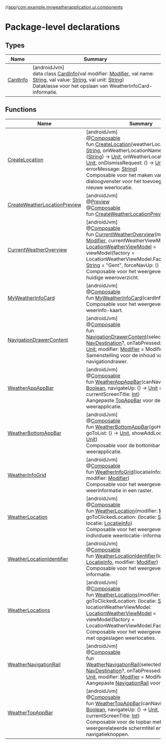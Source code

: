 //[app](../../index.md)/[com.example.myweatherapplication.ui.components](index.md)

# Package-level declarations

## Types

| Name | Summary |
|---|---|
| [CardInfo](-card-info/index.md) | [androidJvm]<br>data class [CardInfo](-card-info/index.md)(val modifier: [Modifier](https://developer.android.com/reference/kotlin/androidx/compose/ui/Modifier.html), val name: [String](https://kotlinlang.org/api/latest/jvm/stdlib/kotlin/-string/index.html), val value: [String](https://kotlinlang.org/api/latest/jvm/stdlib/kotlin/-string/index.html), val unit: [String](https://kotlinlang.org/api/latest/jvm/stdlib/kotlin/-string/index.html))<br>Dataklasse voor het opslaan van WeatherInfoCard-informatie. |

## Functions

| Name | Summary |
|---|---|
| [CreateLocation](-create-location.md) | [androidJvm]<br>@[Composable](https://developer.android.com/reference/kotlin/androidx/compose/runtime/Composable.html)<br>fun [CreateLocation](-create-location.md)(weatherLocationName: [String](https://kotlinlang.org/api/latest/jvm/stdlib/kotlin/-string/index.html), onWeatherLocationNameChanged: ([String](https://kotlinlang.org/api/latest/jvm/stdlib/kotlin/-string/index.html)) -&gt; [Unit](https://kotlinlang.org/api/latest/jvm/stdlib/kotlin/-unit/index.html), onWeatherLocationSave: () -&gt; [Unit](https://kotlinlang.org/api/latest/jvm/stdlib/kotlin/-unit/index.html), onDismissRequest: () -&gt; [Unit](https://kotlinlang.org/api/latest/jvm/stdlib/kotlin/-unit/index.html), errorMessage: [String](https://kotlinlang.org/api/latest/jvm/stdlib/kotlin/-string/index.html))<br>Composable voor het maken van een dialoogvenster voor het toevoegen van een nieuwe weerlocatie. |
| [CreateWeatherLocationPreview](-create-weather-location-preview.md) | [androidJvm]<br>@[Preview](https://developer.android.com/reference/kotlin/androidx/compose/ui/tooling/preview/Preview.html)<br>@[Composable](https://developer.android.com/reference/kotlin/androidx/compose/runtime/Composable.html)<br>fun [CreateWeatherLocationPreview](-create-weather-location-preview.md)() |
| [CurrentWeatherOverview](-current-weather-overview.md) | [androidJvm]<br>@[Composable](https://developer.android.com/reference/kotlin/androidx/compose/runtime/Composable.html)<br>fun [CurrentWeatherOverview](-current-weather-overview.md)(modifier: [Modifier](https://developer.android.com/reference/kotlin/androidx/compose/ui/Modifier.html), currentWeatherViewModel: [LocationWeatherViewModel](../com.example.myweatherapplication.ui.viewModel/-location-weather-view-model/index.md) = viewModel(factory = LocationWeatherViewModel.Factory), location: [String](https://kotlinlang.org/api/latest/jvm/stdlib/kotlin/-string/index.html) = &quot;Gent&quot;, forceNavUp: () -&gt; [Unit](https://kotlinlang.org/api/latest/jvm/stdlib/kotlin/-unit/index.html))<br>Composable voor het weergeven van het huidige weeroverzicht. |
| [MyWeatherInfoCard](-my-weather-info-card.md) | [androidJvm]<br>@[Composable](https://developer.android.com/reference/kotlin/androidx/compose/runtime/Composable.html)<br>fun [MyWeatherInfoCard](-my-weather-info-card.md)(cardInfo: [CardInfo](-card-info/index.md))<br>Composable voor het weergeven van een weerinfo-kaart. |
| [NavigationDrawerContent](-navigation-drawer-content.md) | [androidJvm]<br>@[Composable](https://developer.android.com/reference/kotlin/androidx/compose/runtime/Composable.html)<br>fun [NavigationDrawerContent](-navigation-drawer-content.md)(selectedDestination: [NavDestination](https://developer.android.com/reference/kotlin/androidx/navigation/NavDestination.html)?, onTabPressed: ([String](https://kotlinlang.org/api/latest/jvm/stdlib/kotlin/-string/index.html)) -&gt; [Unit](https://kotlinlang.org/api/latest/jvm/stdlib/kotlin/-unit/index.html), modifier: [Modifier](https://developer.android.com/reference/kotlin/androidx/compose/ui/Modifier.html) = Modifier)<br>Samenstelling voor de inhoud van de navigationdrawer. |
| [WeatherAppAppBar](-weather-app-app-bar.md) | [androidJvm]<br>@[Composable](https://developer.android.com/reference/kotlin/androidx/compose/runtime/Composable.html)<br>fun [WeatherAppAppBar](-weather-app-app-bar.md)(canNavigateBack: [Boolean](https://kotlinlang.org/api/latest/jvm/stdlib/kotlin/-boolean/index.html), navigateUp: () -&gt; [Unit](https://kotlinlang.org/api/latest/jvm/stdlib/kotlin/-unit/index.html) = {}, currentScreenTitle: [Int](https://kotlinlang.org/api/latest/jvm/stdlib/kotlin/-int/index.html))<br>Aangepaste [TopAppBar](https://developer.android.com/reference/kotlin/androidx/compose/material3/package-summary.html) voor de weerapplicatie. |
| [WeatherBottomAppBar](-weather-bottom-app-bar.md) | [androidJvm]<br>@[Composable](https://developer.android.com/reference/kotlin/androidx/compose/runtime/Composable.html)<br>fun [WeatherBottomAppBar](-weather-bottom-app-bar.md)(goHome: () -&gt; [Unit](https://kotlinlang.org/api/latest/jvm/stdlib/kotlin/-unit/index.html), goToList: () -&gt; [Unit](https://kotlinlang.org/api/latest/jvm/stdlib/kotlin/-unit/index.html), showAddLocation: () -&gt; [Unit](https://kotlinlang.org/api/latest/jvm/stdlib/kotlin/-unit/index.html))<br>Composable voor de bottombar van de weerapplicatie. |
| [WeatherInfoGrid](-weather-info-grid.md) | [androidJvm]<br>@[Composable](https://developer.android.com/reference/kotlin/androidx/compose/runtime/Composable.html)<br>fun [WeatherInfoGrid](-weather-info-grid.md)(locatieInfo: [LocatieInfo](../com.example.myweatherapplication.ui.model/-locatie-info/index.md), modifier: [Modifier](https://developer.android.com/reference/kotlin/androidx/compose/ui/Modifier.html))<br>Composable voor het weergeven van weerinformatie in een raster. |
| [WeatherLocation](-weather-location.md) | [androidJvm]<br>@[Composable](https://developer.android.com/reference/kotlin/androidx/compose/runtime/Composable.html)<br>fun [WeatherLocation](-weather-location.md)(modifier: [Modifier](https://developer.android.com/reference/kotlin/androidx/compose/ui/Modifier.html), goToClickedLocation: (locatie: [String](https://kotlinlang.org/api/latest/jvm/stdlib/kotlin/-string/index.html)) -&gt; [Unit](https://kotlinlang.org/api/latest/jvm/stdlib/kotlin/-unit/index.html), locatie: [LocatieInfo](../com.example.myweatherapplication.ui.model/-locatie-info/index.md))<br>Composable voor het weergeven van individuele weerlocatie-informatie in de lijst. |
| [WeatherLocationIdentifier](-weather-location-identifier.md) | [androidJvm]<br>@[Composable](https://developer.android.com/reference/kotlin/androidx/compose/runtime/Composable.html)<br>fun [WeatherLocationIdentifier](-weather-location-identifier.md)(locatie: [LocatieInfo](../com.example.myweatherapplication.ui.model/-locatie-info/index.md), modifier: [Modifier](https://developer.android.com/reference/kotlin/androidx/compose/ui/Modifier.html))<br>Composable voor het weergeven van locatie-informatie. |
| [WeatherLocations](-weather-locations.md) | [androidJvm]<br>@[Composable](https://developer.android.com/reference/kotlin/androidx/compose/runtime/Composable.html)<br>fun [WeatherLocations](-weather-locations.md)(modifier: [Modifier](https://developer.android.com/reference/kotlin/androidx/compose/ui/Modifier.html), goToClickedLocation: (locatie: [String](https://kotlinlang.org/api/latest/jvm/stdlib/kotlin/-string/index.html)) -&gt; [Unit](https://kotlinlang.org/api/latest/jvm/stdlib/kotlin/-unit/index.html), locationWeatherViewModel: [LocationWeatherViewModel](../com.example.myweatherapplication.ui.viewModel/-location-weather-view-model/index.md) = viewModel(factory = LocationWeatherViewModel.Factory))<br>Composable voor het weergeven van de lijst met opgeslagen weerlocaties. |
| [WeatherNavigationRail](-weather-navigation-rail.md) | [androidJvm]<br>@[Composable](https://developer.android.com/reference/kotlin/androidx/compose/runtime/Composable.html)<br>fun [WeatherNavigationRail](-weather-navigation-rail.md)(selectedDestination: [NavDestination](https://developer.android.com/reference/kotlin/androidx/navigation/NavDestination.html)?, onTabPressed: ([String](https://kotlinlang.org/api/latest/jvm/stdlib/kotlin/-string/index.html)) -&gt; [Unit](https://kotlinlang.org/api/latest/jvm/stdlib/kotlin/-unit/index.html), modifier: [Modifier](https://developer.android.com/reference/kotlin/androidx/compose/ui/Modifier.html) = Modifier)<br>Aangepaste [NavigationRail](https://developer.android.com/reference/kotlin/androidx/compose/material3/package-summary.html) voor alle navigatie. |
| [WeatherTopAppBar](-weather-top-app-bar.md) | [androidJvm]<br>@[Composable](https://developer.android.com/reference/kotlin/androidx/compose/runtime/Composable.html)<br>fun [WeatherTopAppBar](-weather-top-app-bar.md)(canNavigateBack: [Boolean](https://kotlinlang.org/api/latest/jvm/stdlib/kotlin/-boolean/index.html), navigateUp: () -&gt; [Unit](https://kotlinlang.org/api/latest/jvm/stdlib/kotlin/-unit/index.html), currentScreenTitle: [Int](https://kotlinlang.org/api/latest/jvm/stdlib/kotlin/-int/index.html))<br>Composable voor de topbar met weergerelateerde schermtitel en navigatieknoppen. |

